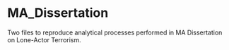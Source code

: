# MA_Dissertation
Two files to reproduce analytical processes performed in MA Dissertation on Lone-Actor Terrorism.

